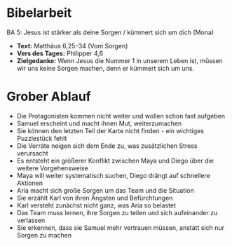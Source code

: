 # Bibelarbeit
BA 5: Jesus ist stärker als deine Sorgen / kümmert sich um dich (Mona)
- **Text:** Matthäus 6,25–34 (Vom Sorgen)
- **Vers des Tages:** Philipper 4,6
- **Zielgedanke:** Wenn Jesus die Nummer 1 in unserem Leben ist, müssen wir uns keine Sorgen machen, denn er kümmert sich um uns.

# Grober Ablauf

- Die Protagonisten kommen nicht weiter und wollen schon fast aufgeben
- Samuel erscheint und macht ihnen Mut, weiterzumachen
- Sie können den letzten Teil der Karte nicht finden - ein wichtiges Puzzlestück fehlt
- Die Vorräte neigen sich dem Ende zu, was zusätzlichen Stress verursacht
- Es entsteht ein größerer Konflikt zwischen Maya und Diego über die weitere Vorgehensweise
- Maya will weiter systematisch suchen, Diego drängt auf schnellere Aktionen
- Aria macht sich große Sorgen um das Team und die Situation
- Sie erzählt Karl von ihren Ängsten und Befürchtungen
- Karl versteht zunächst nicht ganz, was Aria so belastet
- Das Team muss lernen, ihre Sorgen zu teilen und sich aufeinander zu verlassen
- Sie erkennen, dass sie Samuel mehr vertrauen müssen, anstatt sich nur Sorgen zu machen
